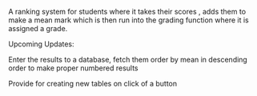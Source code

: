 A ranking system for students where it takes their scores , adds them to make a mean mark which is then run into the grading function where it is assigned a grade.

Upcoming Updates:

Enter the results to a database, fetch them order by mean in descending order to make proper numbered results 

Provide for creating new tables on click of a button
